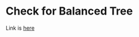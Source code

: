 # Check for Balanced Tree 
Link is [here](https://practice.geeksforgeeks.org/problems/check-for-balanced-tree/1)